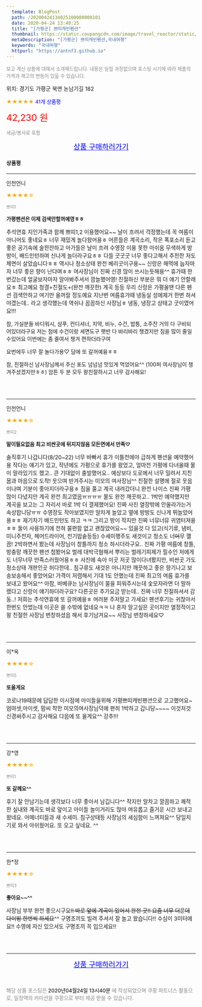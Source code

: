 ```yaml
---
  template: BlogPost
  path: /20200424134025100000008101
  date: 2020-04-24 13:40:25
  title: "[가평군] 쁘띠캐빈펜션"
  thumbnail: https://static.coupangcdn.com/image/travel_reactor/static/booking/image/pension/ddnayo/28a42dcb-e56f-42c7-a636-2e2b32f821f3.jpg
  metaDescription: "[가평군] 쁘띠캐빈펜션,국내여행"
  keywords: "국내여행"
  httpurl: "https://antnf3.github.io"
---
```

  
<span style="color: #888;font-size:0.8rem">보고 계신 상품에 대해서 소개해드립니다.
내용은 일절 과장없으며 포스팅 시기에 따라 제품의 가격과 재고의 변동이 있을 수 있습니다.</span>
  
<span style="font-size: 0.9rem;">위치: 경기도 가평군 북면 논남기길 182</span>
  
<span style="color: orange;">★★★★★</span> <span style="color: blue;font-size: 0.85rem;">41개 상품평</span>
  
<span style="color: red;font-size: 1.5rem;">42,230 원</span>
  
<span style="color: #888;font-size:0.8rem">세금/봉사료 포함</span>





<p align="center"><a href="http://me2.do/GcdYRqkL" style="font-size: 1.2rem; color: blue;">상품 구매하러가기</a></p>

#### 상품평
  
---
  
인천언니
    
<span style="color: orange;">★★★★☆</span>
    
<span style="color: #888;font-size:0.7rem">쁘띠1</span>
    
<span style="font-size:0.85rem">**가평펜션은 이제 검색안할꺼예영ㅎㅎ**</span>
    
<span style="font-size: 0.9rem;">추석연휴 지인가족과 함께 쁘띠1,2 이용했어요~~
날이 흐려서 걱정했는데 꼭 여름이 아니어도 좋네요ㅎ
너무 재밌게 놀다왔어용ㅎ 어른들은 계곡소리, 작은 폭포소리 듣고 좋은 공기속에 술한잔하고 아가들은 날이 흐려 수영장 이용 못한 아쉬움
무색하게 방방이, 배드민턴하며 신나게 놀더라구요ㅎㅎ
다들 굿굿굿 너무 좋다고해서 추천한 저도 체면이 살았습니다ㅎㅎ
역시나 청소상태 완전 베리굿이구용~~
신랑은 해먹에 눕자마자 너무 좋은 향이 난다며ㅎㅎ
여사장님이 진짜 신경 많이 쓰시는듯해용^^
휴가때 한번갔는데 얼굴보자마자 알아봐주셔서 깜놀했어영!
친절하신 부분은 뭐 더 얘기 안할래요ㅎ 최고예요
청결+친절도+(완전 깨끗한) 계곡 등등 
우리 신랑은 가평올땐 다른 펜션 검색안하고 여기만 올꺼랄 정도예요
지난번 여름휴가때 냉동실 성에제거 한번 하셔야겠는데..
라고 생각했는데 역쉬나 꼼꼼하신 사장님ㅎ
냉동, 냉장고 상태고 굿이였어요!!! 

참, 가실분들 바디워시, 샴푸, 컨디셔너, 치약, 비누, 수건, 밥틍, 소주잔
거의 다 구비되어있더라구요 
저는 첨에 수건이랑 세면도구 햇반 다 바리바리 챙겼지만
짐을 많이 줄일수있어요 이번에는 좀 줄여서 챙겨 편하더라구여

요번에두 너무 잘 놀다가용♡
담에 또 갈꺼예융ㅎㅎ 

참, 친절하신 남사장님께서 주신 포도 넘넘넘 맛있게 먹었어요^^
(100퍼 여사장님이 챙겨주셨겠지만ㅎㅎ)
암튼 두 분 모두 왕친절하시고 너무 감사해요!</span>
    
<br>
<br>

---
  
인천언니
    
<span style="color: orange;">★★★★☆</span>
    
<span style="color: #888;font-size:0.7rem">쁘띠2</span>
    
<span style="font-size:0.85rem">**말이필요없음 최고 비싼곳에 뒤지지않음 모든면에서 만족♡**</span>
    
<span style="font-size: 0.9rem;">솔직후기 나갑니다(8/20~22)
너무 바빠서 휴가 이틀전에야 급하게 펜션을 예약했어용
작다는 얘기가 있고, 작년에도 가평으로 휴가를 왔었고,
얼마전 가평에 다녀올때 물이 말라있기도 했고..
큰 기대없이 출발했어요.. 예상보다 도로에서 너무 밀려서
지친몸과 마음으로 도착! 웃으며 반겨주시는 미모의 
여사장님^^ 친절한 설명에 절로 웃음이나며 기분이 좋아지더라구용ㅎ
짐을 풀고 계곡 내려갔더니 완전 나이스 진짜
가평 많이 다녔지만 계곡 완전 최고였음ㅠㅠㅠㅠ
물도 완전 깨끗하고.. 1박만 예약했지만 계곡을 보고는
그 자리서 바로 1박 더 결제했어요! 진짜 사진 열장밖에 안올라가는거
속상합니당ㅠㅠ 수영장도 작아보였지만 알차게 놀았고 옆에 방방도
신나게 뛰놀았어용ㅎㅎ 제기차기 배드민턴도 하고 ㅋㅋ
그리고 방이 작지만 진짜 너뮤너뮤 귀염터져융ㅎㅎ
둘이 사용하기에 전혀 불편함 없고 괜찮았어요~~
있을것 다 있고(식기류, 냄비, 미니주전자, 헤어드라이어, 전기밥솥등등) 수세미행주도 새것이고 청소도 너~~어~~무 깰끔!
2박하면서 봤는데 사장님이 창틀까지 청소 하시더라구요..
진짜 가평 여름에 창틀, 방충망 깨끗한 펜션 첨봤어요
벌레 대박극혐해서 뿌리는 벌레기피제가 필수인 저에게도
너무너무 만족스러웠어용ㅎㅎ
사진에 속아 이곳 저곳 많이다녀봤지만,
비싼곳 가도 청소상태 개판인곳 허다한데.. 침구류도 새것은 아니지만  깨끗하고 좋은 향기나고 보송보송해서 좋았어요! 가격이 저렴해서 기대 1도 안했는데 진짜 최고의 여름 휴가를 보내고 왔어요^^
아참, 바베큐는 남사장님이 불을 피워주시는데 숯모자라면
더 말하랬다고 신랑이 얘기하더라구요?
다른곳은 추가요금 받는데.. 진짜 너무 친절하셔서 감동..!
저희는 추석연휴에 또 갈꺼예용ㅎ 여러분 주저말고 가세요!
펜션후기는 귀찮아서 한번도 안썼는데 이곳은 쓸 수밖에 없네요ㅋㅋ
나 혼자 알고싶은 곳이지만 열정적이고 왕 친절한 사장님
번창하셨음 해서 후기남겨요~~
사장님 번창하세요♡</span>
    
<br>
<br>

---
  
이*옥
    
<span style="color: orange;">★★★★☆</span>
    
<span style="color: #888;font-size:0.7rem">쁘띠5</span>
    
<span style="font-size:0.85rem">**또올게요**</span>
    
<span style="font-size: 0.9rem;">코로나19때문에 답답한 이시점에 아이들을위해 
가평쁘띠캐빈펜션으로 고고했어요~
엄마셋,아이셋,
맘씨 착한 미모의여사장님덕에 
편히 1박하고 갑니당~~~~
이것저것 신경써주시고 감사해요
다음에 또 올게요^^
강추!!!</span>
    
<br>
<br>

---
  
강*영
    
<span style="color: orange;">★★★★☆</span>
    
<span style="color: #888;font-size:0.7rem">쁘띠1</span>
    
<span style="font-size:0.85rem">**또 갈께요^^**</span>
    
<span style="font-size: 0.9rem;">후기 잘 안남기는데 생각보다 너무 좋아서 남깁니다^^
작지만 알차고 깔끔하고 쾌적한 실내와 계곡도 바로 앞이고 아이들 놀이거리도 많아 여유롭고 즐거운 시간 보내고 왔네요. 어메너티들과 새 수세미. 침구상태등 사장님의 세심함이 느껴져요^^ 당일치기로 와서 아쉬웠어요. 또 오고 싶네요. ^^</span>
    
<br>
<br>

---
  
한*정
    
<span style="color: orange;">★★★★☆</span>
    
<span style="color: #888;font-size:0.7rem">쁘띠3</span>
    
<span style="font-size:0.85rem">**좋아요~~^^**</span>
    
<span style="font-size: 0.9rem;">사장님 부부 완전 좋으시구요~~!!
바로 앞에 계곡이 있어서 완전 굿!!
요즘 너무 더운데 다이빙 한번씩 하세요~~^^
구명조끼도 빌려 주셔서 잘 놀고 왔습니다!!
수심이 3미터에요!! 수영에 자신 있으셔도 구명조끼 꼭 입으세요!!</span>
    
<br>
<br>


  
---
  
<p align="center"><a href="http://me2.do/GcdYRqkL" style="font-size: 1.2rem; color: blue;">상품 구매하러가기</a></p>
  
<br>
  
<span style="font-size: 0.85rem; color: #888;">해당 상품 포스팅은 <span style="color: #000;"> 2020년04월24일 13시40분 </span> 에 작성되었으며 쿠팡 파트너스 활동으로, 일정액의 커미션을 쿠팡으로 부터 제공 받을 수 있습니다.</span>